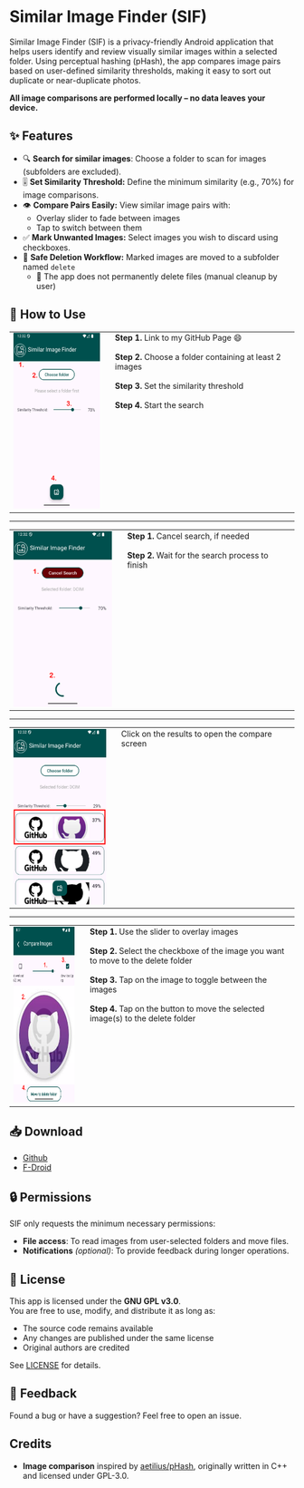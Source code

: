 # Similar Image Finder (SIF)

Similar Image Finder (SIF) is a privacy-friendly Android application that helps users identify and review visually similar images within a selected folder. Using perceptual hashing (pHash), the app compares image pairs based on user-defined similarity thresholds, making it easy to sort out duplicate or near-duplicate photos.

**All image comparisons are performed locally – no data leaves your device.**

## ✨ Features

- 🔍 **Search for similar images**: Choose a folder to scan for images (subfolders are excluded).
- 🎚 **Set Similarity Threshold:** Define the minimum similarity (e.g., 70%) for image comparisons.
- 👁 **Compare Pairs Easily:** View similar image pairs with:
  - Overlay slider to fade between images
  - Tap to switch between them
- ✅ **Mark Unwanted Images:** Select images you wish to discard using checkboxes.
- 📂 **Safe Deletion Workflow:** Marked images are moved to a subfolder named `delete`
    - 🚫 The app does not permanently delete files (manual cleanup by user)


## 🧭 How to Use

<table>
  <tr>
    <td>
      <img src="images/Screenshot_1.png" height="310">
    </td>
    <td style="vertical-align: top; padding-left: 20px;">
      <strong>Step 1.</strong> Link to my GitHub Page 😄<br><br>
      <strong>Step 2.</strong> Choose a folder containing at least 2 images<br><br>
      <strong>Step 3.</strong> Set the similarity threshold<br><br>
      <strong>Step 4.</strong> Start the search
    </td>
  </tr>
</table>
 
 --- 

<table>
  <tr>
    <td>
      <img src="images/Screenshot_2.png" height="310">
    </td>
    <td style="vertical-align: top; padding-left: 20px;">
      <strong>Step 1.</strong> Cancel search, if needed<br><br>
      <strong>Step 2.</strong> Wait for the search process to finish<br><br>
    </td>
  </tr>
</table>

 --- 

<table>
  <tr>
    <td>
      <img src="images/Screenshot_3.png" height="310">
    </td>
    <td style="vertical-align: top; padding-left: 20px;">
      Click on the results to open the compare screen<br><br>
    </td>
  </tr>
</table>

 --- 

<table>
  <tr>
    <td>
      <img src="images/Screenshot_4.png" height="310">
    </td>
    <td style="vertical-align: top; padding-left: 20px;">
      <strong>Step 1.</strong> Use the slider to overlay images<br><br>
      <strong>Step 2.</strong> Select the checkboxe of the image you want to move to the delete folder<br><br>
      <strong>Step 3.</strong> Tap on the image to toggle between the images<br><br>
      <strong>Step 4.</strong> Tap on the button to move the selected image(s) to the delete folder<br><br>
    </td>
  </tr>
</table>


## 📥 Download

- [Github]()
- [F-Droid]()

## 🔒 Permissions

SIF only requests the minimum necessary permissions:
- **File access**: To read images from user-selected folders and move files.
- **Notifications** *(optional)*: To provide feedback during longer operations.


## 📄 License

This app is licensed under the **GNU GPL v3.0**.  
You are free to use, modify, and distribute it as long as:

- The source code remains available
- Any changes are published under the same license
- Original authors are credited

See [LICENSE](./LICENSE) for details.


## 🙋 Feedback

Found a bug or have a suggestion? Feel free to open an issue.

## Credits
- **Image comparison** inspired by [aetilius/pHash](https://github.com/aetilius/pHash), originally written in C++ and licensed under GPL-3.0.